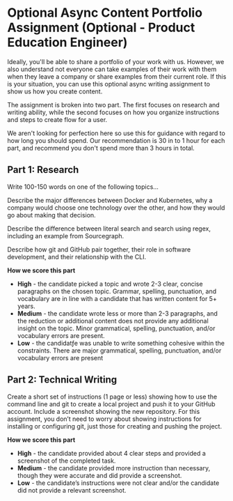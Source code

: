 # Optional Async Content Portfolio Assignment (Optional - Product Education Engineer)

Ideally, you'll be able to share a portfolio of your work with us. However, we also understand not everyone can take examples of their work with them when they leave a company or share examples from their current role. If this is your situation, you can use this optional async writing assignment to show us how you create content.

The assignment is broken into two part. The first focuses on research and writing ability, while the second focuses on how you organize instructions and steps to create flow for a user.

We aren't looking for perfection here so use this for guidance with regard to how long you should spend. Our recommendation is 30 in to 1 hour for each part, and recommend you don't spend more than 3 hours in total.

## Part 1: Research

Write 100-150 words on one of the following topics…

Describe the major differences between Docker and Kubernetes, why a company would choose one technology over the other, and how they would go about making that decision.

Describe the difference between literal search and search using regex, including an example from Sourcegraph.

Describe how git and GitHub pair together, their role in software development, and their relationship with the CLI.

**How we score this part**

- **High** - the candidate picked a topic and wrote 2-3 clear, concise paragraphs on the chosen topic. Grammar, spelling, punctuation, and vocabulary are in line with a candidate that has written content for 5+ years.
- **Medium** - the candidate wrote less or more than 2-3 paragraphs, and the reduction or additional content does not provide any additional insight on the topic. Minor grammatical, spelling, punctuation, and/or vocabulary errors are present.
- **Low** - the candidatƒe was unable to write something cohesive within the constraints. There are major  grammatical, spelling, punctuation, and/or vocabulary errors are present

## Part 2: Technical Writing

Create a short set of instructions (1 page or less) showing how to use the command line and git to create a local project and push it to your GitHub account. Include a screenshot showing the new repository. For this assignment, you don’t need to worry about showing instructions for installing or configuring git, just those for creating and pushing the project.

**How we score this part**

- **High** - the candidate provided about 4 clear steps and provided a screenshot of the completed task.
- **Medium** - the candidate provided more instruction than necessary, though they were accurate and did provide a screenshot.
- **Low** - the candidate’s instructions were not clear and/or the candidate did not provide a relevant screenshot.
